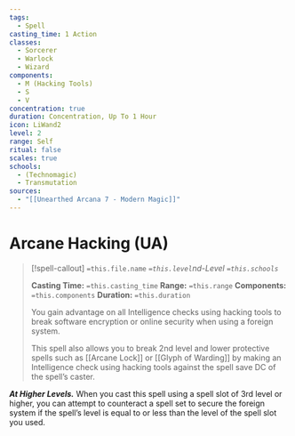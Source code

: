 ```yaml
---
tags:
  - Spell
casting_time: 1 Action
classes:
  - Sorcerer
  - Warlock
  - Wizard
components:
  - M (Hacking Tools)
  - S
  - V
concentration: true
duration: Concentration, Up To 1 Hour
icon: LiWand2
level: 2
range: Self
ritual: false
scales: true
schools:
  - (Technomagic)
  - Transmutation
sources:
  - "[[Unearthed Arcana 7 - Modern Magic]]"
---
```


# Arcane Hacking (UA)

>[!spell-callout] `=this.file.name`
>*`=this.level`nd-Level `=this.schools`*
>
>**Casting Time:** `=this.casting_time`
>**Range:** `=this.range`
>**Components:** `=this.components`
>**Duration:** `=this.duration`
>
>You gain advantage on all Intelligence checks using hacking tools to break software encryption or online security when using a foreign system.
>
>This spell also allows you to break 2nd level and lower protective spells such as [[Arcane Lock]] or [[Glyph of Warding]] by making an Intelligence check using hacking tools against the spell save DC of the spell’s caster.
>
>
***At Higher Levels.*** When you cast this spell using a spell slot of 3rd level or higher, you can attempt to counteract a spell set to secure the foreign system if the spell’s level is equal to or less than the level of the spell slot you used.

